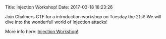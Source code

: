 Title: Injection Workshop!
Date: 2017-03-18 18:23:26

Join Chalmers CTF for a introduction workshop on Tuesday the 21st! We will dive into the wonderfull world of Injection attacks!

More info here: [Injection Workshop!]({filename}/events/injection-workshop.md)